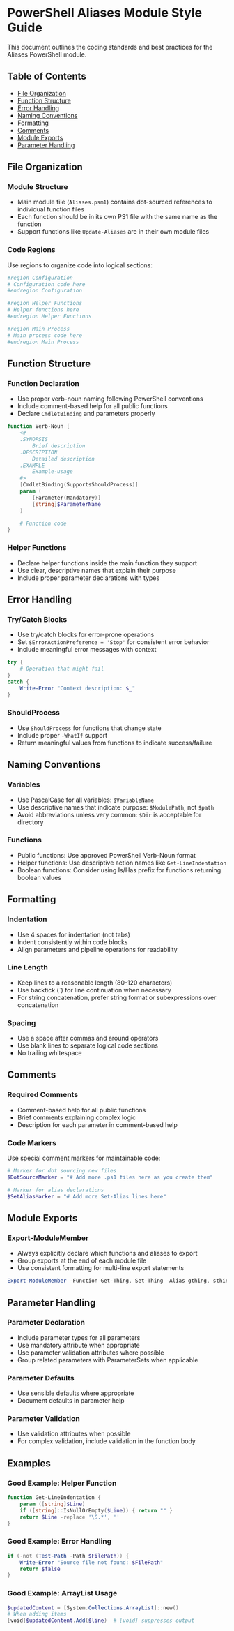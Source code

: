 # PowerShell Aliases Module Style Guide

This document outlines the coding standards and best practices for the Aliases PowerShell module.

## Table of Contents
- [File Organization](#file-organization)
- [Function Structure](#function-structure)
- [Error Handling](#error-handling)
- [Naming Conventions](#naming-conventions)
- [Formatting](#formatting)
- [Comments](#comments)
- [Module Exports](#module-exports)
- [Parameter Handling](#parameter-handling)

## File Organization

### Module Structure
- Main module file (`Aliases.psm1`) contains dot-sourced references to individual function files
- Each function should be in its own PS1 file with the same name as the function
- Support functions like `Update-Aliases` are in their own module files

### Code Regions
Use regions to organize code into logical sections:
```powershell
#region Configuration
# Configuration code here
#endregion Configuration

#region Helper Functions
# Helper functions here
#endregion Helper Functions

#region Main Process
# Main process code here
#endregion Main Process
```

## Function Structure

### Function Declaration
- Use proper verb-noun naming following PowerShell conventions
- Include comment-based help for all public functions
- Declare `CmdletBinding` and parameters properly

```powershell
function Verb-Noun {
    <#
    .SYNOPSIS
        Brief description
    .DESCRIPTION
        Detailed description
    .EXAMPLE
        Example-usage
    #>
    [CmdletBinding(SupportsShouldProcess)]
    param (
        [Parameter(Mandatory)]
        [string]$ParameterName
    )

    # Function code
}
```

### Helper Functions
- Declare helper functions inside the main function they support
- Use clear, descriptive names that explain their purpose
- Include proper parameter declarations with types

## Error Handling

### Try/Catch Blocks
- Use try/catch blocks for error-prone operations
- Set `$ErrorActionPreference = 'Stop'` for consistent error behavior
- Include meaningful error messages with context

```powershell
try {
    # Operation that might fail
}
catch {
    Write-Error "Context description: $_"
}
```

### ShouldProcess
- Use `ShouldProcess` for functions that change state
- Include proper `-WhatIf` support
- Return meaningful values from functions to indicate success/failure

## Naming Conventions

### Variables
- Use PascalCase for all variables: `$VariableName`
- Use descriptive names that indicate purpose: `$ModulePath`, not `$path`
- Avoid abbreviations unless very common: `$Dir` is acceptable for directory

### Functions
- Public functions: Use approved PowerShell Verb-Noun format
- Helper functions: Use descriptive action names like `Get-LineIndentation`
- Boolean functions: Consider using Is/Has prefix for functions returning boolean values

## Formatting

### Indentation
- Use 4 spaces for indentation (not tabs)
- Indent consistently within code blocks
- Align parameters and pipeline operations for readability

### Line Length
- Keep lines to a reasonable length (80-120 characters)
- Use backtick (`) for line continuation when necessary
- For string concatenation, prefer string format or subexpressions over concatenation

### Spacing
- Use a space after commas and around operators
- Use blank lines to separate logical code sections
- No trailing whitespace

## Comments

### Required Comments
- Comment-based help for all public functions
- Brief comments explaining complex logic
- Description for each parameter in comment-based help

### Code Markers
Use special comment markers for maintainable code:
```powershell
# Marker for dot sourcing new files
$DotSourceMarker = "# Add more .ps1 files here as you create them"

# Marker for alias declarations
$SetAliasMarker = "# Add more Set-Alias lines here"
```

## Module Exports

### Export-ModuleMember
- Always explicitly declare which functions and aliases to export
- Group exports at the end of each module file
- Use consistent formatting for multi-line export statements

```powershell
Export-ModuleMember -Function Get-Thing, Set-Thing -Alias gthing, sthing
```

## Parameter Handling

### Parameter Declaration
- Include parameter types for all parameters
- Use mandatory attribute when appropriate
- Use parameter validation attributes where possible
- Group related parameters with ParameterSets when applicable

### Parameter Defaults
- Use sensible defaults where appropriate
- Document defaults in parameter help

### Parameter Validation
- Use validation attributes when possible
- For complex validation, include validation in the function body

## Examples

### Good Example: Helper Function

```powershell
function Get-LineIndentation {
    param ([string]$Line)
    if ([string]::IsNullOrEmpty($Line)) { return "" }
    return $Line -replace '\S.*', ''
}
```

### Good Example: Error Handling

```powershell
if (-not (Test-Path -Path $FilePath)) {
    Write-Error "Source file not found: $FilePath"
    return $false
}
```

### Good Example: ArrayList Usage

```powershell
$updatedContent = [System.Collections.ArrayList]::new()
# When adding items
[void]$updatedContent.Add($line)  # [void] suppresses output
```
